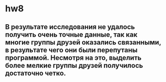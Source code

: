 # hw8
## В результате исследования не удалось получить очень точные данные, так как многие группы друзей оказались связанными, в результате чего они были перепутаны программой. Несмотря на это, выделить более мелкие группы друзей получилось достаточно четко. 
